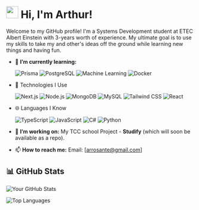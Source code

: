# <img src="https://raw.githubusercontent.com/nixin72/nixin72/master/wave.gif" height="32px"/> Hi, I'm Arthur!

Welcome to my GitHub profile! I'm a Systems Development student at ETEC Albert Einstein with 3-years worth of experience. My ultimate goal is to use my skills to take my and other's ideas off the ground while learning new things and having fun.

- 🌱 **I’m currently learning:**

  ![Prisma](https://img.shields.io/badge/Prisma-2D3748?style=for-the-badge&logo=prisma&logoColor=white)
  ![PostgreSQL](https://img.shields.io/badge/PostgreSQL-4169E1?style=for-the-badge&logo=postgresql&logoColor=white)
  ![Machine Learning](https://img.shields.io/badge/Machine_Learning-FF6F00?style=for-the-badge&logo=python&logoColor=white)
  ![Docker](https://img.shields.io/badge/Docker-2496ED?style=for-the-badge&logo=docker&logoColor=white)

  
- 🚀 Technologies I Use

  ![Next.js](https://img.shields.io/badge/Next.js-000000?style=for-the-badge&logo=nextdotjs&logoColor=white)
  ![Node.js](https://img.shields.io/badge/Node.js-339933?style=for-the-badge&logo=nodedotjs&logoColor=white)
  ![MongoDB](https://img.shields.io/badge/MongoDB-47A248?style=for-the-badge&logo=mongodb&logoColor=white)
  ![MySQL](https://img.shields.io/badge/MySQL-4479A1?style=for-the-badge&logo=mysql&logoColor=white)
  ![Tailwind CSS](https://img.shields.io/badge/Tailwind_CSS-06B6D4?style=for-the-badge&logo=tailwindcss&logoColor=white)
  ![React](https://img.shields.io/badge/React-61DAFB?style=for-the-badge&logo=react&logoColor=black)


- 🌐 Languages I Know

  ![TypeScript](https://img.shields.io/badge/TypeScript-3178C6?style=for-the-badge&logo=typescript&logoColor=white)
  ![JavaScript](https://img.shields.io/badge/JavaScript-F7DF1E?style=for-the-badge&logo=javascript&logoColor=black)
  ![C#](https://img.shields.io/badge/C%23-239120?style=for-the-badge&logo=csharp&logoColor=white)
  ![Python](https://img.shields.io/badge/Python-3776AB?style=for-the-badge&logo=python&logoColor=white)

- 🔭 **I’m working on:**
  My TCC school Project - **Studify** (which will soon be available as a repo).

- 📫 **How to reach me:**
  Email: [arrosante@gmail.com]
  
## 📊 GitHub Stats

![Your GitHub Stats](https://github-readme-stats.vercel.app/api?username=arthurr-rosante&show_icons=true&hide=issues&hide_title=true&count_private=true&theme=radical)

![Top Languages](https://github-readme-stats.vercel.app/api/top-langs/?username=arthurr-rosante&layout=compact&theme=radical)
